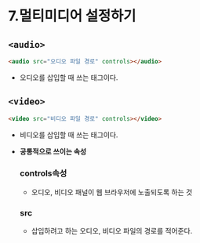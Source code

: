 # 7.멀티미디어 설정하기

## ```<audio>```

```html
<audio src="오디오 파일 경로" controls></audio>
```

- 오디오를 삽입할 때 쓰는 태그이다.

## ```<video>```

```html
<video src="비디오 파일 경로" controls></video>
```

- 비디오를 삽입할 때 쓰는 태그이다.
- **공통적으로 쓰이는 속성**
    
    ### controls속성
    
    - 오디오, 비디오 패널이 웹 브라우저에 노출되도록 하는 것
    
    ### src
    
    - 삽입하려고 하는 오디오, 비디오 파일의 경로를 적어준다.
